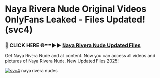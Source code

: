 # Naya Rivera Nude Original Videos 0nlyFans Leaked - Files Updated! (svc4)

<h3>🔴 CLICK HERE 🌐==►► <a href="https://tinyurl.com/52m3yx9h" rel="nofollow">Naya Rivera Nude Updated Files</a></h3>

Get Naya Rivera Nude and all content. Now you can access all videos and pictures of Naya Rivera Nude. New Updated Files 2025!

[![svc4](https://i.imgur.com/TnHtlc8.gif)](https://tinyurl.com/52m3yx9h)
naya rivera nudes
